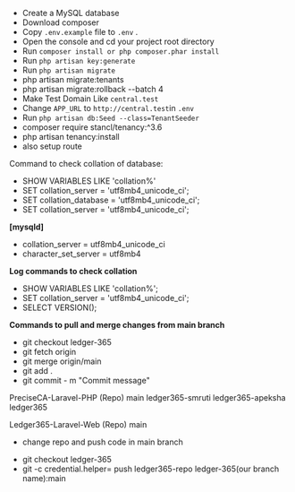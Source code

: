 * Create a MySQL database
* Download composer
* Copy `.env.example` file to `.env` .
* Open the console and cd your project root directory
* Run `composer install or php composer.phar install`
* Run `php artisan key:generate`
* Run `php artisan migrate`
* php artisan migrate:tenants
* php artisan migrate:rollback --batch 4
* Make Test Domain Like `central.test` 
* Change `APP_URL` to `http://central.test`in `.env`
* Run `php artisan db:Seed --class=TenantSeeder`
* composer require stancl/tenancy:^3.6
* php artisan tenancy:install
* also setup route

Command to check collation of database:
* SHOW VARIABLES LIKE 'collation%'
* SET collation_server = 'utf8mb4_unicode_ci';
* SET collation_database = 'utf8mb4_unicode_ci';
* SET collation_server = 'utf8mb4_unicode_ci';

**[mysqld]**
* collation_server = utf8mb4_unicode_ci
* character_set_server = utf8mb4

**Log commands to check collation**
* SHOW VARIABLES LIKE 'collation%';
* SET collation_server = 'utf8mb4_unicode_ci';
* SELECT VERSION();

**Commands to pull and merge changes from main branch**
* git checkout ledger-365
* git fetch origin
* git merge origin/main
* git add .
* git commit - m "Commit message"


PreciseCA-Laravel-PHP       (Repo)
	main
	ledger365-smruti
	ledger365-apeksha
	ledger365

Ledger365-Laravel-Web       (Repo)
	main


* change repo and push code in main branch 
- git checkout ledger-365
- git -c credential.helper= push ledger365-repo ledger-365(our branch name):main